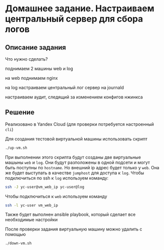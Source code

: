 # Домашнее задание. Настраиваем центральный сервер для сбора логов

## Описание задания

Что нужно сделать?

поднимаем 2 машины web и log

на web поднимаем nginx

на log настраиваем центральный лог сервер на journald

настраиваем аудит, следящий за изменением конфигов нжинкса

## Решение

Реализовано в Yandex Cloud (для проверки потребуется настроенный `cli`)

Для создания тестовой виртуальной машины использовать скрипт
```bash
./up-vm.sh
```
При выполнении этого скрипта будут созданы две виртуальные машыны `web` и `log`. Они будут разположены в одной подсети и могут быть поступны по `hostname`. Но внешний ip адрес будет только у `web`. Она же будет выступать в качестве `jumphost` для доступа к `log`. Чтобы подключиться по ssh к `log` используем команду:
```bash
ssh -J yc-user@vm_web_ip yc-user@log
```
Чтобы подключиться к `web` используем команду
```bash
ssh -l yc-user vm_web_ip
```
Также будет выполнен ansible playbook, который сделает все необходимые настройки

После проверки задания виртуальную машину можно удалить с помощью

```
./down-vm.sh
```